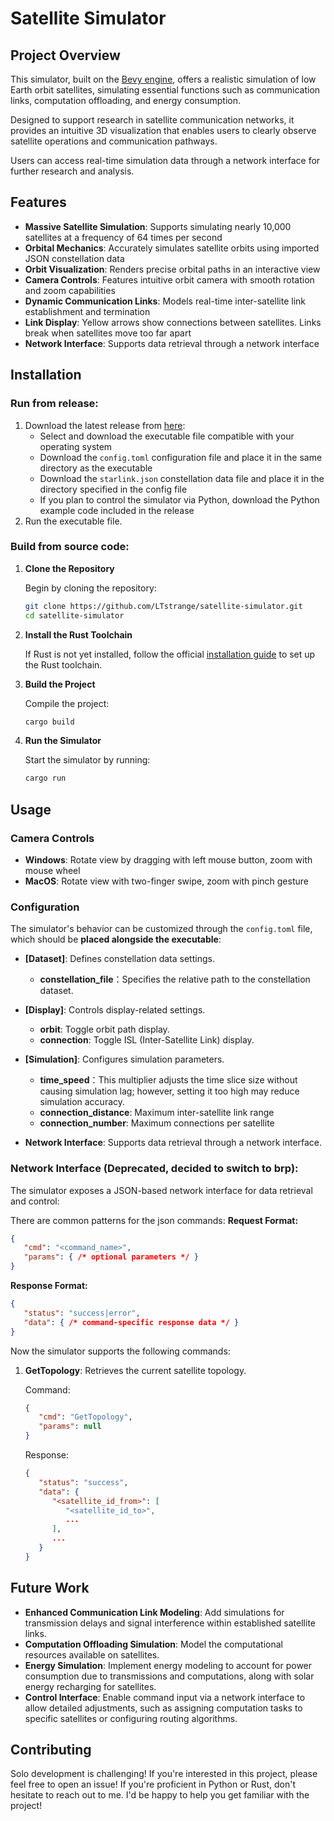 # Satellite Simulator

## Project Overview
This simulator, built on the [Bevy engine](https://bevyengine.org/), offers a realistic simulation of low Earth orbit satellites, simulating essential functions such as communication links, computation offloading, and energy consumption.

Designed to support research in satellite communication networks, it provides an intuitive 3D visualization that enables users to clearly observe satellite operations and communication pathways.

Users can access real-time simulation data through a network interface for further research and analysis.

## Features
- **Massive Satellite Simulation**: Supports simulating nearly 10,000 satellites at a frequency of 64 times per second
- **Orbital Mechanics**: Accurately simulates satellite orbits using imported JSON constellation data
- **Orbit Visualization**: Renders precise orbital paths in an interactive view
- **Camera Controls**: Features intuitive orbit camera with smooth rotation and zoom capabilities
- **Dynamic Communication Links**: Models real-time inter-satellite link establishment and termination
- **Link Display**: Yellow arrows show connections between satellites. Links break when satellites move too far apart
- **Network Interface**: Supports data retrieval through a network interface

## Installation

### Run from release:

1. Download the latest release from [here](https://github.com/LTstrange/satellite-simulator/releases):
   - Select and download the executable file compatible with your operating system
   - Download the `config.toml` configuration file and place it in the same directory as the executable
   - Download the `starlink.json` constellation data file and place it in the directory specified in the config file
   - If you plan to control the simulator via Python, download the Python example code included in the release
2. Run the executable file.


### Build from source code:

1. **Clone the Repository**

   Begin by cloning the repository:
   ```bash
   git clone https://github.com/LTstrange/satellite-simulator.git
   cd satellite-simulator
   ```
2. **Install the Rust Toolchain**

   If Rust is not yet installed, follow the official [installation guide](https://www.rust-lang.org/tools/install) to set up the Rust toolchain.
3. **Build the Project**

   Compile the project:
   ```bash
   cargo build
   ```
4. **Run the Simulator**

   Start the simulator by running:
   ```bash
   cargo run
   ```

## Usage

### Camera Controls
- **Windows**: Rotate view by dragging with left mouse button, zoom with mouse wheel
- **MacOS**: Rotate view with two-finger swipe, zoom with pinch gesture

### Configuration
The simulator's behavior can be customized through the `config.toml` file, which should be **placed alongside the executable**:
   - **[Dataset]**: Defines constellation data settings.
      - **constellation_file**：Specifies the relative path to the constellation dataset.
   - **[Display]**: Controls display-related settings.
      - **orbit**: Toggle orbit path display.
      - **connection**: Toggle ISL (Inter-Satellite Link) display.
   - **[Simulation]**: Configures simulation parameters.
      - **time_speed**：This multiplier adjusts the time slice size without causing simulation lag; however, setting it too high may reduce simulation accuracy.
      - **connection_distance**: Maximum inter-satellite link range
      - **connection_number**: Maximum connections per satellite

- **Network Interface**: Supports data retrieval through a network interface.

### Network Interface (Deprecated, decided to switch to brp):
The simulator exposes a JSON-based network interface for data retrieval and control:

   There are common patterns for the json commands:
   **Request Format:**
   ```json
   {
      "cmd": "<command_name>",
      "params": { /* optional parameters */ }
   }
   ```

   **Response Format:**
   ```json
   {
      "status": "success|error",
      "data": { /* command-specific response data */ }
   }
   ```

   Now the simulator supports the following commands:
   1. **GetTopology**: 
      Retrieves the current satellite topology.

      Command:
      ```json
      {
         "cmd": "GetTopology",
         "params": null
      }
      ```

      Response:
      ```json
      {
         "status": "success",
         "data": {
            "<satellite_id_from>": [
               "<satellite_id_to>",
               ...
            ],
            ...
         }
      }
      ```


## Future Work
- **Enhanced Communication Link Modeling**: Add simulations for transmission delays and signal interference within established satellite links.
- **Computation Offloading Simulation**: Model the computational resources available on satellites.
- **Energy Simulation**: Implement energy modeling to account for power consumption due to transmissions and computations, along with solar energy recharging for satellites.
- **Control Interface**: Enable command input via a network interface to allow detailed adjustments, such as assigning computation tasks to specific satellites or configuring routing algorithms.

## Contributing
Solo development is challenging!
If you're interested in this project, please feel free to open an issue!
If you're proficient in Python or Rust, don't hesitate to reach out to me. I'd be happy to help you get familiar with the project!
